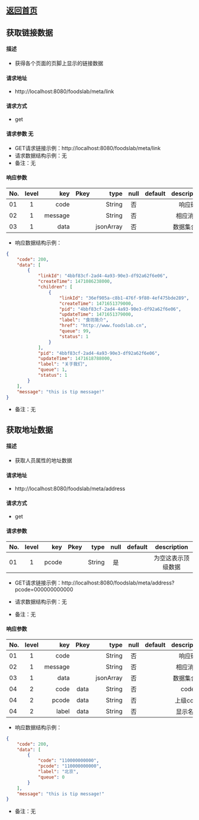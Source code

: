 ## [返回首页](../index.md)

## 获取链接数据
#### 描述
- 获得各个页面的页脚上显示的链接数据

#### 请求地址
- http://localhost:8080/foodslab/meta/link

#### 请求方式
- get

#### 请求参数 无
- GET请求链接示例：http://localhost:8080/foodslab/meta/link
- 请求数据结构示例：无
- 备注：无

#### 响应参数
| No.|level|key|Pkey|type|null|default|description|
| ------------- |:-------------:| -----:|:-------------:| -----:|:-------------:| -----:|:-------------:|
|01|1|code     |	     |String    |否	|    |响应码|
|02|1|message  |         |String    |否	|    |相应消息|
|03|1|data     |         |jsonArray |否	|    |数据集合体|

- 响应数据结构示例：

```json
{
    "code": 200,
    "data": [
        {
            "linkId": "4bbf83cf-2ad4-4a93-90e3-df92a62f6e06",
            "createTime": 1471086238000,
            "children": [
                {
                    "linkId": "36ef905a-c8b1-476f-9f80-4ef475bde289",
                    "createTime": 1471651379000,
                    "pid": "4bbf83cf-2ad4-4a93-90e3-df92a62f6e06",
                    "updateTime": 1471651379000,
                    "label": "食坊简介",
                    "href": "http://www.foodslab.cn",
                    "queue": 99,
                    "status": 1
                }
            ],
            "pid": "4bbf83cf-2ad4-4a93-90e3-df92a62f6e06",
            "updateTime": 1471618788000,
            "label": "关于我们",
            "queue": 1,
            "status": 1
        }
    ],
    "message": "this is tip message!"
}
```
- 备注：无

## 获取地址数据
#### 描述
- 获取人员属性的地址数据

#### 请求地址
- http://localhost:8080/foodslab/meta/address

#### 请求方式
- get

#### 请求参数

| No.|level|key|Pkey|type|null|default|description|
| ------------- |:-------------:| -----:|:-------------:| -----:|:-------------:| -----:|:-------------:|
|01|1|pcode     |      |String    |是| |为空这表示顶级数据|

- GET请求链接示例：http://localhost:8080/foodslab/meta/address?pcode=000000000000
- 请求数据结构示例：无

- 备注：无
#### 响应参数
| No.|level|key|Pkey|type|null|default|description|
| ------------- |:-------------:| -----:|:-------------:| -----:|:-------------:| -----:|:-------------:|
|01|1|code     |	     |String    |否	|    |响应码|
|02|1|message  |         |String    |否	|    |相应消息|
|03|1|data     |         |jsonArray |否	|    |数据集合体|
|04|2|code     |data     |String    |否	|    |code|
|04|2|pcode    |data     |String    |否	|    |上级code|
|04|2|label     |data     |String    |否	|    |显示名称|

- 响应数据结构示例：

```json
{
    "code": 200,
    "data": [
        {
            "code": "110000000000",
            "pcode": "110000000000",
            "label": "北京",
            "queue": 0
        }
    ],
    "message": "this is tip message!"
}
```
- 备注：无